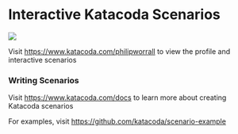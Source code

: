# Interactive Katacoda Scenarios

[![](http://shields.katacoda.com/katacoda/philipworrall/count.svg)](https://www.katacoda.com/philipworrall "Get your profile on Katacoda.com")

Visit https://www.katacoda.com/philipworrall to view the profile and interactive scenarios

### Writing Scenarios
Visit https://www.katacoda.com/docs to learn more about creating Katacoda scenarios

For examples, visit https://github.com/katacoda/scenario-example
